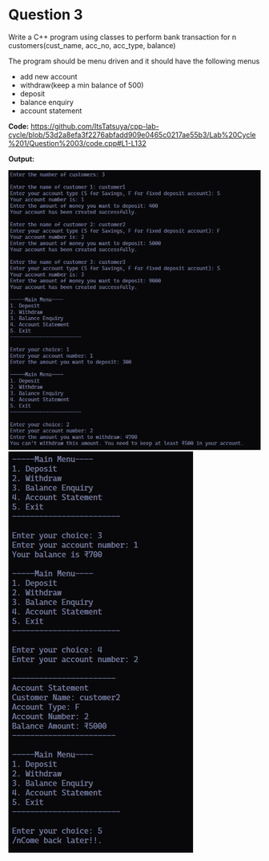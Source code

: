 Question 3
==========

Write a C++ program using classes to perform bank transaction for n customers(cust_name, acc_no, acc_type, balance) 
 
The program should be menu driven and it should have the following menus  

- add new account  
- withdraw(keep a min balance of 500)  
- deposit
- balance enquiry  
- account statement

**Code:**
https://github.com/ItsTatsuya/cpp-lab-cycle/blob/53d2a8efa3f2276abfadd909e0465c0217ae55b3/Lab%20Cycle%201/Question%2003/code.cpp#L1-L132

**Output:**


![image](/Lab%20Cycle%201/Question%2003/output1.png)
![image](/Lab%20Cycle%201/Question%2003/output2.png)
